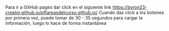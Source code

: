 Para ir a GitHub pages dar click en el siguiente link https://byron23-creator.github.io/pftareasdelcurso.github.io/
Cuando das click a los botones por primera vez, puede tomar de 30 - 35 segundos para cargar la información, luego lo hace de forma instantánea
